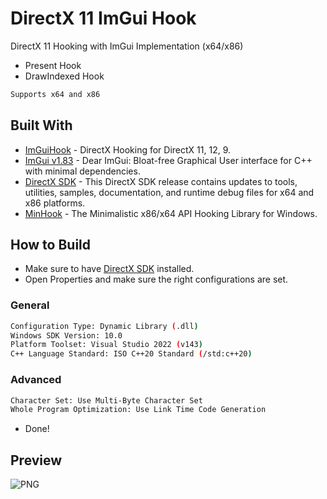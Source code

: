 # DirectX 11 ImGui Hook
DirectX 11 Hooking with ImGui Implementation (x64/x86)

- Present Hook
- DrawIndexed Hook

```bash
Supports x64 and x86
```

## Built With
- [ImGuiHook](https://github.com/furkankadirguzeloglu/ImGuiHook) - DirectX Hooking for DirectX 11, 12, 9.
- [ImGui v1.83](https://github.com/ocornut/imgui) - Dear ImGui: Bloat-free Graphical User interface for C++ with minimal dependencies.
- [DirectX SDK](https://www.microsoft.com/en-us/download/details.aspx?id=6812) - This DirectX SDK release contains updates to tools, utilities, samples, documentation, and runtime debug files for x64 and x86 platforms.
- [MinHook](https://github.com/TsudaKageyu/minhook) - The Minimalistic x86/x64 API Hooking Library for Windows.

## How to Build
- Make sure to have [DirectX SDK](https://www.microsoft.com/en-us/download/details.aspx?id=6812) installed.
- Open Properties and make sure the right configurations are set.

### General
```bash
Configuration Type: Dynamic Library (.dll)
Windows SDK Version: 10.0
Platform Toolset: Visual Studio 2022 (v143)
C++ Language Standard: ISO C++20 Standard (/std:c++20)
```
### Advanced
```bash
Character Set: Use Multi-Byte Character Set
Whole Program Optimization: Use Link Time Code Generation
```
- Done!

## Preview
![PNG](https://i.imgur.com/mSALc04.png)
